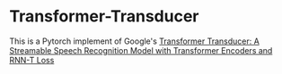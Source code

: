 # Transformer-Transducer

This is a Pytorch implement of Google's [Transformer Transducer: A Streamable Speech Recognition Model with Transformer Encoders and RNN-T Loss](https://arxiv.org/abs/2002.02562)

